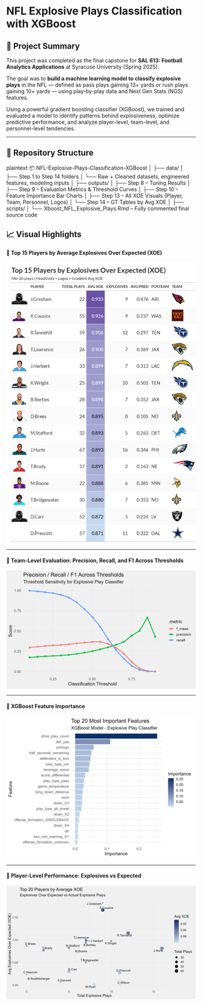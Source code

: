 # NFL Explosive Plays Classification with XGBoost

## 🎯 Project Summary

This project was completed as the final capstone for **SAL 613: Football Analytics Applications** at Syracuse University (Spring 2025). 

The goal was to **build a machine learning model to classify explosive plays** in the NFL — defined as pass plays gaining 13+ yards or rush plays gaining 10+ yards — using play-by-play data and Next Gen Stats (NGS) features.

Using a powerful gradient boosting classifier (XGBoost), we trained and evaluated a model to identify patterns behind explosiveness, optimize predictive performance, and analyze player-level, team-level, and personnel-level tendencies.

---

## 📁 Repository Structure

plaintext
📦 NFL-Explosive-Plays-Classification-XGBoost
│
├── data/
│   ├── Step 1 to Step 14 folders
│   └── Raw + Cleaned datasets, engineered features, modeling inputs
│
├── outputs/
│   ├── Step 8 – Tuning Results
│   ├── Step 9 – Evaluation Metrics & Threshold Curves
│   ├── Step 10 – Feature Importance Bar Charts
│   ├── Step 13 – All XOE Visuals (Player, Team, Personnel, Logos)
│   └── Step 14 – GT Tables by Avg XOE
│
├── scripts/
│   └── Xboost_NFL_Explosive_Plays.Rmd – Fully commented final source code


## 📈 Visual Highlights

#### 🧨 Top 15 Players by Average Explosives Over Expected (XOE)  
![Top 15 Players by Avg XOE](outputs/Step%2014%20A/top_15_xoe_with_headshots.png)

---

#### 🧮 Team-Level Evaluation: Precision, Recall, and F1 Across Thresholds  
![Threshold Sensitivity Curve](outputs/Step%209/threshold_sensitivity_plot.png)

---

#### 🧠 XGBoost Feature Importance  
![Top 20 Feature Importances](outputs/Step%2010/xgb_top20_feature_importance.png)

---

#### 🚀 Player-Level Performance: Explosives vs Expected  
![Top 20 XOE Players](outputs/Step%2013%20A/top20_xoe_players.png)
